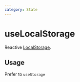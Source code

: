 ```yaml
---
category: State
---
```


# useLocalStorage

Reactive [LocalStorage](https://developer.mozilla.org/en-US/docs/Web/API/Window/localStorage). 

## Usage

Prefer to `useStorage`
